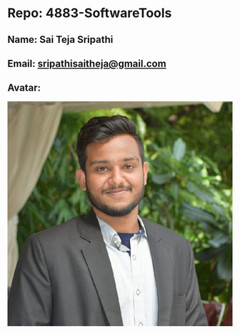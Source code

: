 # Repo: 4883-SoftwareTools

## Name: Sai Teja Sripathi

## Email: sripathisaitheja@gmail.com

## Avatar:
![PPIC](PPIC.Jpeg)

